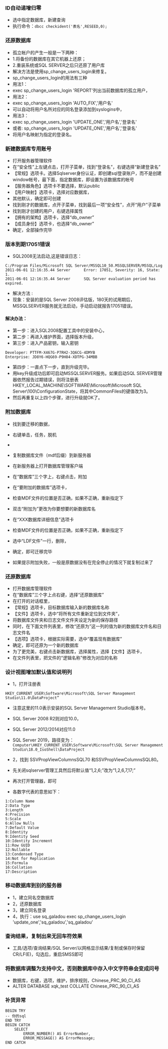 ### ID自动递增归零
- 选中指定数据库，新建查询
- 执行命令：`dbcc checkident('表名',RESEED,0);`

### 还原数据库
- 孤立帐户的产生一般是一下两种：
- 1.将备份的数据库在其它机器上还原；
- 2.重装系统或SQL SERVER之后只还原了用户库
- 解决方法是使用sp_change_users_login来修复。
- sp_change_users_login的用法有三种
- 用法1：
- exec sp_change_users_login 'REPORT'列出当前数据库的孤立用户，
- 用法2：
- exec sp_change_users_login 'AUTO_FIX','用户名'
- 可以自动将用户名所对应的同名登录添加到syslogins中，
- 用法3：
- exec sp_change_users_login 'UPDATE_ONE','用户名','登录名'
- 或者: sp_change_users_login 'UPDATE_ONE','用户名','登录名'
- 将用户名映射为指定的登录名。

### 新建数据库专用账号
- 打开服务器管理软件
- 在“安全性”上左键点击，打开子菜单，找到“登录名”，右键选择“新建登录名”
- 【常规】选项卡。选择Sqlserver身份认证，即创建sql登录账户，而不是创建window帐号，最下面，指定数据库，即设置为该数据库的帐号
- 【服务器角色】选项卡不要选择，默认public
- 【用户映射】选项卡，选择对应数据库，
- 其他默认，确定即可创建
- 找到刚才的数据库，点开子菜单，找到最后一项“安全性”，点开“用户”子菜单
- 找到刚才创建的用户，右键选择属性
- 【拥有的架构】选项卡，选择“db_owner”
- 【成员身份】选项卡，也选择“db_owner”
- 确定，全部操作完毕

### 版本到期17051错误
- SQL2008无法启动,这是错误日志：
```
C:/Program Files/Microsoft SQL Server/MSSQL10_50.MSSQLSERVER/MSSQL/Log
2011-06-01 12:16:35.44 Server      Error: 17051, Severity: 16, State: 1.
2011-06-01 12:16:35.44 Server      SQL Server evaluation period has expired.
```
- 解决方法 : 
- 现象：安装的是SQL Server 2008评估版，180天的试用期后，MSSQLSERVER服务就无法启动，手动启动就报告17051错误。

#### 解决办法：
- 第一步：进入SQL2008配置工具中的安装中心，
- 第二步：再进入维护界面，选择版本升级，
- 第三步：进入产品密钥，输入密钥
```
Developer: PTTFM-X467G-P7RH2-3Q6CG-4DMYB
Enterprise: JD8Y6-HQG69-P9H84-XDTPG-34MBB
```
- 第四步：一直点下一步，直到升级完毕。
- 用key升级成功后即可启动MSSQLSERVER服务。如果启动SQL SERVER管理器依然报告过期错误，则将注册表HKEY_LOCAL_MACHINE\SOFTWARE\\Microsoft\Microsoft SQL Server\100\ConfigurationState，将其中CommonFiles的键值改为3。
- 然后再重复以上四个步骤，进行升级就OK了。

### 附加数据库
- 找到要迁移的数据，
- 右键单击，任务，脱机
- 
- 复制数据库文件（mdf后缀）到新服务器
- 在新服务器上打开数据库管理客户端
- 在“数据库”三个字上，右键点击，附加

- 在“要附加的数据库”选项卡，
- 检查MDF文件的位置是否正确，如果不正确，重新指定下
- 双击“附加为”更改为你要想要的新数据库名

- 在“XXX数据库详细信息”选项卡
- 检查MDF文件的位置是否正确，如果不正确，重新指定下
- 选中“LDF文件”一行，删除，

- 确定，即可迁移完毕
- 如果提示附加失败，一般是原数据没有在完全停止的情况下就复制过来了

### 还原数据库
- 打开数据库管理软件
- 在“数据库”三个字上点右键，选择“还原数据库”
- 在打开的对话框里，
- 【常规】选项卡，目标数据库输入新的数据库名称
- 【文件】选项卡，选中“将所有文件重新定位到文件夹”，
- 将数据库文件夹和日志文件文件夹设定为新的保存路径
- 同时，在下面文件列表里，修改“还原为”这一列的值为新的数据库文件名和日志文件名
- 【选项】选项卡，根据实际需要，选中“覆盖现有数据库”
- 确定，即可还原为一个新的数据库
- 为了更完美，右键点击新数据库，选择属性，选择【文件】选项卡，
- 在文件列表里，把文件的“逻辑名称”修改为对应的名称

### 设计视图增加默认值和说明列
- 1，打开注册表
```
HKEY_CURRENT_USER\Software\Microsoft\SQL Server Management Studio\11.0\DataProject”
```
- 注意这里的11.0表示安装的SQL Server Management Studio版本号。
- SQL Server 2008 R2则对应10.0，
- SQL Server 2012/2014对应11.0
- SQL Server 2019，路径变为：`Computer\HKEY_CURRENT_USER\Software\Microsoft\SQL Server Management Studio\18.0_IsoShell\DataProject`

- 2，找到 SSVPropViewColumnsSQL70 和SSVPropViewColumnsSQL80。
- 先关闭sqlserver管理工具然后将默认值“1,2,6;”改为“1,2,6,7,17;”
- 再次打开管理器，即可


- 各数字代表的意思如下：
```
1:Column Name
2:Data Type
3:Length
4:Precision
5:Scale
6:Allow Nulls
7:Default Value
8:Identity
9:Identity Seed
10:Identity Increment
11:Row GUID
12:Nullable
13:Condensed Type
14:Not for Replication
15:Formula
16:Collation
17:Description
```

### 移动数据库到别的服务器
- 1，建立同名空数据库
- 2，还原数据库
- 3，建立同名登录
- 4，执行：use sq_galadou exec sp_change_users_login 'update_one','sq_galadou','sq_galadou'

### 查询结果，复制出来无回车符效果
- 工具/选项/查询结果/SQL Server/以网格显示结果/复制或保存时保留CR/LF(E)，勾选后，重启SMSS即可

### 将数据库调整为支持中文，否则数据库中存入中文字符串会变成问号
- 数据库，右键，选项，维护，排序规则，Chinese_PRC_90_CI_AS
- ALTER DATABASE xqk_test COLLATE Chinese_PRC_90_CI_AS

### 补货异常
```
BEGIN TRY
-- 你的sql
END TRY
BEGIN CATCH
    SELECT
        ERROR_NUMBER() AS ErrorNumber,
        ERROR_MESSAGE() AS ErrorMessage;
END CATCH
```
